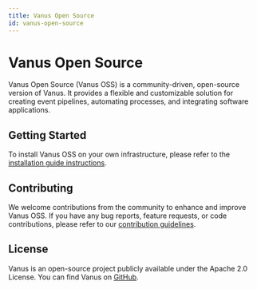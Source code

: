 ```yaml
---
title: Vanus Open Source
id: vanus-open-source
---
```

# Vanus Open Source

Vanus Open Source (Vanus OSS) is a community-driven, open-source version of Vanus. It provides a flexible and customizable solution for creating event pipelines, automating processes, and integrating software applications.

## Getting Started

To install Vanus OSS on your own infrastructure, please refer to the [installation guide instructions](https://docs.vanus.ai/vanus-open-source/installation).

## Contributing

We welcome contributions from the community to enhance and improve Vanus OSS. If you have any bug reports, feature requests, or code contributions, please refer to our [contribution guidelines](../../CONTRIBUTING.md).

## License

Vanus is an open-source project publicly available under the Apache 2.0 License. You can find Vanus on [GitHub](https://github.com/vanus-labs/vanus).